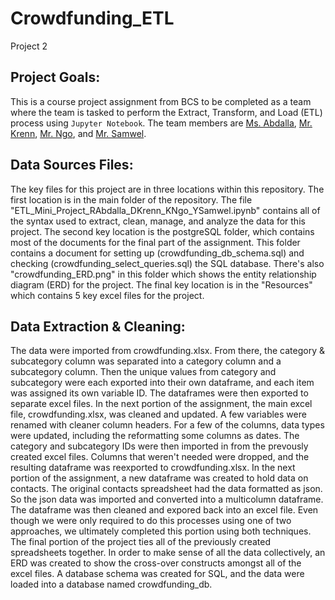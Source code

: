 # Crowdfunding_ETL
Project 2

## Project Goals:
This is a course project assignment from BCS to be completed as a team where the team is tasked to perform the Extract, Transform, and Load (ETL) process using <code>Jupyter Notebook</code>. The team members are <a href="https://github.com/rrrrasha">Ms. Abdalla</a>, <a href="https://github.com/drkrenn">Mr. Krenn</a>, <a href="https://github.com/123noob1">Mr. Ngo</a>, and <a href="https://github.com/yoerisamwel">Mr. Samwel</a>.

## Data Sources Files:
The key files for this project are in three locations within this repository. 
The first location is in the main folder of the repository. The file "ETL_Mini_Project_RAbdalla_DKrenn_KNgo_YSamwel.ipynb" contains all of the syntax used to extract, clean, manage, and analyze the data for this project. 
The second key location is the postgreSQL folder, which contains most of the documents for the final part of the assignment. This folder contains a document for setting up (crowdfunding_db_schema.sql) and checking (crowdfunding_select_queries.sql) the SQL database. There's also "crowdfunding_ERD.png" in this folder which shows the entity relationship diagram (ERD) for the project. 
The final key location is in the "Resources" which contains 5 key excel files for the project. 

## Data Extraction & Cleaning: 
The data were imported from crowdfunding.xlsx. From there, the category & subcategory column was separated into a category column and a subcategory column. Then the unique values from category and subcategory were each exported into their own dataframe, and each item was assigned its own variable ID. The dataframes were then exported to separate excel files. 
In the next portion of the assignment, the main excel file, crowdfunding.xlsx, was cleaned and updated. A few variables were renamed with cleaner column headers. For a few of the columns, data types were updated, including the reformatting some columns as dates. The category and subcategory IDs were then imported in from the prevously created excel files. Columns that weren't needed were dropped, and the resulting dataframe was reexported to crowdfunding.xlsx. 
In the next portion of the assignment, a new dataframe was created to hold data on contacts. The original contacts spreadsheet had the data formatted as json. So the json data was imported and converted into a multicolumn dataframe. The dataframe was then cleaned and expored back into an excel file. Even though we were only required to do this processes using one of two approaches, we ultimately completed this portion using both techniques. 
The final portion of the project ties all of the previously created spreadsheets together. In order to make sense of all the data collectively, an ERD was created to show the cross-over constructs amongst all of the excel files. A database schema was created for SQL, and the data were loaded into a database named crowdfunding_db.
